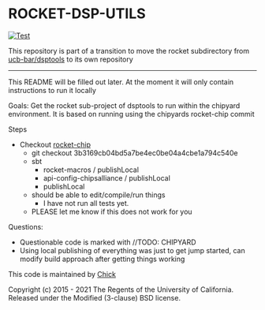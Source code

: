 ROCKET-DSP-UTILS
===================

[![Test](https://github.com/chick/rocket-dsp-utils/actions/workflows/test.yml/badge.svg)](https://github.com/ucb-bar/dsptools/actions/workflows/test.yml)

This repository is part of a transition to move the rocket subdirectory from 
[ucb-bar/dsptools]() to its own repository

----------

This README will be filled out later. At the moment it will only contain instructions to run it locally

Goals: Get the rocket sub-project of dsptools to run within the chipyard environment.
It is based on running using the chipyards rocket-chip commit

Steps
- Checkout [rocket-chip](https://github.com/chipsalliance/rocket-chip)
  - git checkout 3b3169cb04bd5a7be4ec0be04a4cbe1a794c540e
  - sbt
    - rocket-macros / publishLocal
    - api-config-chipsalliance / publishLocal
    - publishLocal
  - should be able to edit/compile/run things
    - I have not run all tests yet.
  - PLEASE let me know if this does not work for you
  
Questions:
- Questionable code is marked with //TODO: CHIPYARD
- Using local publishing of everything was just to get jump started, can modify build approach after getting things working

    
This code is maintained by [Chick](https://github.com/chick)

Copyright (c) 2015 - 2021 The Regents of the University of California. Released under the Modified (3-clause) BSD license.

